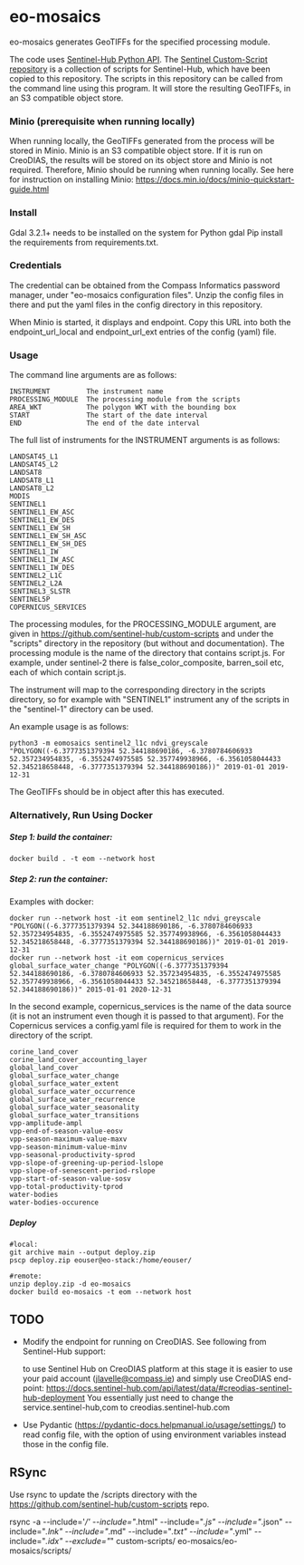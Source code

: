# eo-mosaics

eo-mosaics generates GeoTIFFs for the specified processing module. 

The code uses [Sentinel-Hub Python API](https://sentinelhub-py.readthedocs.io/en/latest/).
The [Sentinel Custom-Script repository](https://custom-scripts.sentinel-hub.com/) is a collection of scripts for Sentinel-Hub,
which have been copied to this repository.
The scripts in this repository can be called from the command line using this program. It will store the resulting GeoTIFFs,
in an S3 compatible object store.


### Minio (prerequisite when running locally)

When running locally, the GeoTIFFs generated from the process will be stored in Minio. Minio is an S3 compatible object store.
If it is run on CreoDIAS, the results will be stored on its object store and Minio is not required. Therefore, Minio should be
running when running locally. See here for instruction on installing Minio: https://docs.min.io/docs/minio-quickstart-guide.html


### Install
Gdal 3.2.1+ needs to be installed on the system for Python gdal
Pip install the requirements from requirements.txt.

### Credentials

The credential can be obtained from the Compass Informatics password manager, under "eo-mosaics configuration files". Unzip the
config files in there and put the yaml files in the config directory in this repository. 

When Minio is started, it displays and endpoint. Copy this URL into both the endpoint_url_local and endpoint_url_ext entries of the
config (yaml) file.

### Usage 


The command line arguments are as follows: 

    INSTRUMENT         The instrument name 
    PROCESSING_MODULE  The processing module from the scripts
    AREA_WKT           The polygon WKT with the bounding box
    START              The start of the date interval   
    END                The end of the date interval   


The full list of instruments for the INSTRUMENT arguments is as follows:

    LANDSAT45_L1
    LANDSAT45_L2
    LANDSAT8
    LANDSAT8_L1
    LANDSAT8_L2
    MODIS
    SENTINEL1
    SENTINEL1_EW_ASC
    SENTINEL1_EW_DES
    SENTINEL1_EW_SH
    SENTINEL1_EW_SH_ASC
    SENTINEL1_EW_SH_DES
    SENTINEL1_IW
    SENTINEL1_IW_ASC
    SENTINEL1_IW_DES
    SENTINEL2_L1C
    SENTINEL2_L2A
    SENTINEL3_SLSTR
    SENTINEL5P
    COPERNICUS_SERVICES

The processing modules, for the PROCESSING_MODULE argument, are given in https://github.com/sentinel-hub/custom-scripts 
and under the "scripts" directory in the repository (but without and documentation). 
The processing module is the name of the directory that contains script.js. For example, under sentinel-2 
there is false_color_composite, barren_soil etc, each of which contain script.js. 

The instrument will map to the corresponding directory in the scripts directory, so for example with "SENTINEL1" instrument any of the
scripts in the "sentinel-1" directory can be used.   

An example usage is as follows:

    python3 -m eomosaics sentinel2_l1c ndvi_greyscale "POLYGON((-6.3777351379394 52.344188690186, -6.3780784606933 52.357234954835, -6.3552474975585 52.357749938966, -6.3561058044433 52.345218658448, -6.3777351379394 52.344188690186))" 2019-01-01 2019-12-31
    
The GeoTIFFs should be in object after this has executed.


### Alternatively, Run Using Docker


##### Step 1: build the container:

    docker build . -t eom --network host

##### Step 2: run the container:


Examples with docker:

    docker run --network host -it eom sentinel2_l1c ndvi_greyscale "POLYGON((-6.3777351379394 52.344188690186, -6.3780784606933 52.357234954835, -6.3552474975585 52.357749938966, -6.3561058044433 52.345218658448, -6.3777351379394 52.344188690186))" 2019-01-01 2019-12-31
    docker run --network host -it eom copernicus_services global_surface_water_change "POLYGON((-6.3777351379394 52.344188690186, -6.3780784606933 52.357234954835, -6.3552474975585 52.357749938966, -6.3561058044433 52.345218658448, -6.3777351379394 52.344188690186))" 2015-01-01 2020-12-31

In the second example, copernicus_services is the name of the data source (it is not an instrument even though it is passed to that 
argument). For the Copernicus services a config.yaml file is required for them to work in the directory of the script.

    corine_land_cover
    corine_land_cover_accounting_layer
    global_land_cover
    global_surface_water_change
    global_surface_water_extent
    global_surface_water_occurrence
    global_surface_water_recurrence
    global_surface_water_seasonality
    global_surface_water_transitions
    vpp-amplitude-ampl
    vpp-end-of-season-value-eosv
    vpp-season-maximum-value-maxv
    vpp-season-minimum-value-minv
    vpp-seasonal-productivity-sprod
    vpp-slope-of-greening-up-period-lslope
    vpp-slope-of-senescent-period-rslope
    vpp-start-of-season-value-sosv
    vpp-total-productivity-tprod
    water-bodies
    water-bodies-occurence

##### Deploy

    #local:
    git archive main --output deploy.zip 
    pscp deploy.zip eouser@eo-stack:/home/eouser/

    #remote:
    unzip deploy.zip -d eo-mosaics
    docker build eo-mosaics -t eom --network host


## TODO

* Modify the endpoint for running on CreoDIAS. See following from Sentinel-Hub support:

    to use Sentinel Hub on CreoDIAS platform at this stage it is easier to use your paid account (jlavelle@compass.ie) and simply use CreoDIAS end-point:
    https://docs.sentinel-hub.com/api/latest/data/#creodias-sentinel-hub-deployment
    You essentially just need to change the service.sentinel-hub,com to creodias.sentinel-hub.com


* Use Pydantic (https://pydantic-docs.helpmanual.io/usage/settings/) to read config file, with the option of using environment
variables instead those in the config file.


## RSync 

Use rsync to update the /scripts directory with the https://github.com/sentinel-hub/custom-scripts repo. 

rsync -a  --include='*/'  --include="*.html" --include="*.js" --include="*.json" --include="*.lnk" --include="*.md" --include="*.txt" --include="*.yml" --include="*.idx" --exclude="*" custom-scripts/ eo-mosaics/eo-mosaics/scripts/